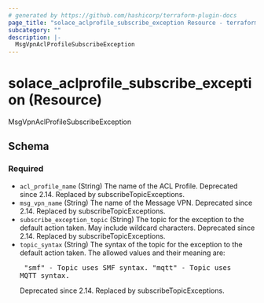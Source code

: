 ```yaml
---
# generated by https://github.com/hashicorp/terraform-plugin-docs
page_title: "solace_aclprofile_subscribe_exception Resource - terraform-provider-solace"
subcategory: ""
description: |-
  MsgVpnAclProfileSubscribeException
---
```


# solace_aclprofile_subscribe_exception (Resource)

MsgVpnAclProfileSubscribeException



<!-- schema generated by tfplugindocs -->
## Schema

### Required

- `acl_profile_name` (String) The name of the ACL Profile. Deprecated since 2.14. Replaced by subscribeTopicExceptions.
- `msg_vpn_name` (String) The name of the Message VPN. Deprecated since 2.14. Replaced by subscribeTopicExceptions.
- `subscribe_exception_topic` (String) The topic for the exception to the default action taken. May include wildcard characters. Deprecated since 2.14. Replaced by subscribeTopicExceptions.
- `topic_syntax` (String) The syntax of the topic for the exception to the default action taken. The allowed values and their meaning are:  <pre> "smf" - Topic uses SMF syntax. "mqtt" - Topic uses MQTT syntax. </pre>  Deprecated since 2.14. Replaced by subscribeTopicExceptions.


